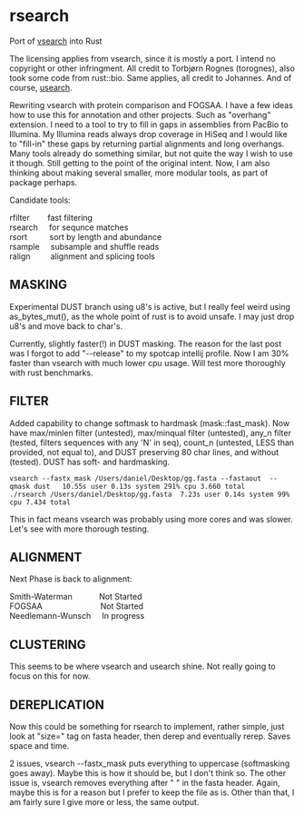 # rsearch
Port of [vsearch](https://github.com/torognes/vsearch) into Rust

The licensing applies from vsearch, since it is mostly a port. I intend no copyright or other infringment. All credit to Torbjørn Rognes (torognes), also took some code from rust::bio. Same applies, all credit to Johannes. And of course, [usearch](https://www.drive5.com/usearch/).

Rewriting vsearch with protein comparison and FOGSAA. I have a few ideas how to use this for annotation and other projects. Such as "overhang" extension. I need to a tool to try to fill in gaps in assemblies from PacBio to Illumina. My Illumina reads always drop coverage in HiSeq and I would like to "fill-in" these gaps by returning partial alignments and long overhangs. Many tools already do something similar, but not quite the way I wish to use it though. Still getting to the point of the original intent. Now, I am also thinking about making several smaller, more modular tools, as part of package perhaps. 

Candidate tools:

rfilter &nbsp;&nbsp;&nbsp;&nbsp;&nbsp;&nbsp; fast filtering <br>
rsearch &nbsp;&nbsp;&nbsp; for sequnce matches <br>
rsort   &nbsp;&nbsp;&nbsp;&nbsp;&nbsp;&nbsp;&nbsp;&nbsp; sort by length and abundance <br>
rsample &nbsp;&nbsp;&nbsp;    subsample and shuffle reads <br>
ralign  &nbsp;&nbsp;&nbsp;&nbsp;&nbsp;&nbsp;&nbsp;     alignment and splicing tools <br>


## MASKING

Experimental DUST branch using u8's is active, but I really feel weird using as_bytes_mut(), as the whole point of rust is to avoid unsafe. I may just drop u8's and move back to char's. 

Currently, slightly faster(!) in DUST masking. The reason for the last post was I forgot to add "--release" to my spotcap intellij profile. Now I am 30% faster than vsearch with much lower cpu usage. Will test more thoroughly with rust benchmarks.

## FILTER

Added capability to change softmask to hardmask (mask::fast_mask). Now have max/minlen filter (untested), max/minqual filter (untested), any_n filter (tested, filters sequences with any 'N' in seq), count_n (untested, LESS than provided, not equal to), and DUST preserving 80 char lines, and without (tested). DUST has soft- and hardmasking. 

    vsearch --fastx_mask /Users/daniel/Desktop/gg.fasta --fastaout  --qmask dust   10.55s user 0.13s system 291% cpu 3.660 total
    ./rsearch /Users/daniel/Desktop/gg.fasta  7.23s user 0.14s system 99% cpu 7.434 total

This in fact means vsearch was probably using more cores and was slower. Let's see with more thorough testing. 

## ALIGNMENT

Next Phase is back to alignment:

Smith-Waterman &nbsp;&nbsp;&nbsp;&nbsp;&nbsp;&nbsp;&nbsp;&nbsp;&nbsp;&nbsp; Not Started <br>
FOGSAA       &nbsp;&nbsp;&nbsp;&nbsp;&nbsp;&nbsp;&nbsp;&nbsp;&nbsp;&nbsp;&nbsp;&nbsp;&nbsp;&nbsp;&nbsp;&nbsp;&nbsp;&nbsp;&nbsp;&nbsp;&nbsp;&nbsp;&nbsp;&nbsp; Not Started <br>
Needlemann-Wunsch  &nbsp;&nbsp;&nbsp;     In progress <br>



## CLUSTERING

This seems to be where vsearch and usearch shine. Not really going to focus on this for now. 


## DEREPLICATION

Now this could be something for rsearch to implement, rather simple, just look at "size=" tag on fasta header, then derep and eventually rerep. Saves space and time. 



2 issues, vsearch --fastx_mask puts everything to uppercase (softmasking goes away). Maybe this is how it should be, but I don't think so. The other issue is, vsearch removes everything after " " in the fasta header. Again, maybe this is for a reason but I prefer to keep the file as is. Other than that, I am fairly sure I give more or less, the same output. 
